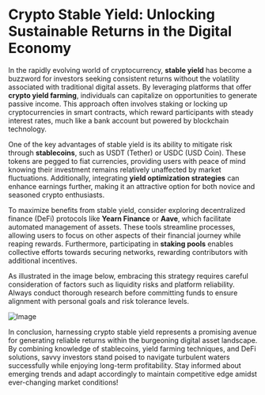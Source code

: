 # Crypto Stable Yield: Unlocking Sustainable Returns in the Digital Economy

In the rapidly evolving world of cryptocurrency, **stable yield** has become a buzzword for investors seeking consistent returns without the volatility associated with traditional digital assets. By leveraging platforms that offer **crypto yield farming**, individuals can capitalize on opportunities to generate passive income. This approach often involves staking or locking up cryptocurrencies in smart contracts, which reward participants with steady interest rates, much like a bank account but powered by blockchain technology.

One of the key advantages of stable yield is its ability to mitigate risk through **stablecoins**, such as USDT (Tether) or USDC (USD Coin). These tokens are pegged to fiat currencies, providing users with peace of mind knowing their investment remains relatively unaffected by market fluctuations. Additionally, integrating **yield optimization strategies** can enhance earnings further, making it an attractive option for both novice and seasoned crypto enthusiasts.

To maximize benefits from stable yield, consider exploring decentralized finance (DeFi) protocols like **Yearn Finance** or **Aave**, which facilitate automated management of assets. These tools streamline processes, allowing users to focus on other aspects of their financial journey while reaping rewards. Furthermore, participating in **staking pools** enables collective efforts towards securing networks, rewarding contributors with additional incentives.

As illustrated in the image below, embracing this strategy requires careful consideration of factors such as liquidity risks and platform reliability. Always conduct thorough research before committing funds to ensure alignment with personal goals and risk tolerance levels.

![Image](https://github.com/user-attachments/assets/b6e7b7a2-655e-4d44-8baa-20c566a3cb65)

In conclusion, harnessing crypto stable yield represents a promising avenue for generating reliable returns within the burgeoning digital asset landscape. By combining knowledge of stablecoins, yield farming techniques, and DeFi solutions, savvy investors stand poised to navigate turbulent waters successfully while enjoying long-term profitability. Stay informed about emerging trends and adapt accordingly to maintain competitive edge amidst ever-changing market conditions!